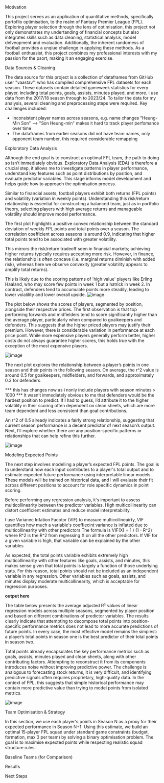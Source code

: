 Motivation

This project serves as an application of quantitative methods, specifically portoflio optimisation, to the realm of Fantasy Premier League (FPL). Exploring player selection through the lens of optimisation, this project not only demonstrates my undertanding of financial concepts but also integrates skills such as data cleaning, statistical analysis, model delveopment and evaluation.
Additionally, the inherent randomess of football provides a unqiue challenge in applying these methods. As a football enthuasist, this project combines my professional interests with my passion for the psort, making it an engaging exercise. 


Data Sources & Cleaning

The data source for this project is a collection of dataframes from GitHub user "vaastav", who has compiled comprehensive FPL datasets for each season. These datasets contain detailed gameweek statistics for every player, including total points, goals, assists, minutes played, and more. I use data from the 2017/18 season through to 2023/24.
To tailor the data for my analysis, several cleaning and preprocessing steps were required. Key challenges included:
- Inconsistent player names across seasons, e.g. name changes "Heung-Min Son" --> "Son Heung-min" makes it hard to track player perfomance over time
- The dataframes from earlier seasons did not have team names, only opponent team number, this required considerable remapping

Exploratory Data Analysis

Although the end goal is to construct an optimal FPL team, the path to doing so isn’t immediately obvious. Exploratory Data Analysis (EDA) is therefore a crucial step, it allows me to investigate patterns in player performance, understand key features such as point distributions by position, and evaluate predictor variables. This stage informs model development and helps guide how to approach the optimisation process.

Similar to financial assets, football players exhibit both returns (FPL points) and volatility (variation in weekly points). Understanding this risk/return relationship is essential for constructing a balanced team, just as in portfolio theory, selecting players with high average returns and manageable volatility should improve model performance.

The first plot highlights a positive convex relationship between the standard deviation of weekly FPL points and total points over a season. The correlation coefficient across seasons is around 0.9, indicating that higher total points tend to be associated with greater volatility.

This mirrors the risk/return tradeoff seen in financial markets; achieving higher returns typically requires accepting more risk. However, in finance, the relationship is often concave (i.e. marginal returns diminish with added risk), whereas here we observe convexity (greater volatility appears to amplify total returns).

This is likely due to the scoring patterns of 'high value' players like Erling Haaland, who may score few points in week 1 but a hatrick in week 2. In contrast, defenders tend to accumulate points more steadily, leading to lower volatility and lower overall upside.
![image](https://github.com/user-attachments/assets/f03d6954-2ee4-4d4e-96da-c22228861353)


The plot below shows the scores of players, segmented by position, alongside their respective prices. The first  observation is that top performing forwards and midfielders tend to score significantly higher than the average player, particularly when compared to goalkeepers and defenders. This suggests that the higher priced players may justify their premium. However, there is considerable variation in performance at each price point. While more expensive players generally perform better, higher costs do not always guarantee higher scores, this holds true with the exception of the most expensive players.

![image](https://github.com/user-attachments/assets/523b9f80-40a4-4573-a41f-d718ca448613)


The next plot explores the relationship between a player’s points in one season and their points in the following season. On average, the r^2 value is around 0.5 for goalkeepers, midfielders, and forwards, and approximately 0.3 for defenders.


*** this has changes now as i nonly include players with season minutes > 1000 ***
It wasn’t immediately obvious to me that defenders would be the hardest position to predict. If I had to guess, I’d attribute it to the higher volatility in their scoring often dependent on clean sheets, which are more team dependent and less consistent than goal contributions.

An r^2 of 0.5 already indicates a fairly strong relationship, suggesting that current season performance is a decent predictor of next season’s output. Next, I’ll explore whether there are any position-specific patterns or relationships that can help refine this further.

![image](https://github.com/user-attachments/assets/90fbb930-9e5f-4cda-8bb6-70a011588d22)


Modeling Expected Points

The next step involves modelling a player’s expected FPL points. The goal is to understand how each input contributes to a player's total output and to estimate expected future performance using interpretable linear models. These models will be trained on historical data, and I will evaluate their fit across different positions to account for role specific dynamics in point scoring.

Before performing any regression analysis, it's important to assess multicollinearity between the predictor variables. High multicollinearity can distort coefficient estimates and reduce model interpretability.

I use Varianec Infation Facotor (VIF) to measure multicollineairty, VIF quantifies how much a variable's coeffiecint variance is inflated due to multicollinearity with other predictors
The formula is VIF(X) = 1 / (1 - R^2) where R^2 is the R^2 from regressing X on all the other predictors. If VIF for a given variable is high, that variable can be explained by the other variables


As expected, the total points variable exhibits extremely high multicollinearity with other features like goals, assists, and minutes, this makes sense given that total points is largely a function of those underlying stats. For this reason, total points should not be included as an independent variable in any regression. Other variables such as goals, assists, and minutes display moderate multicollinearity, which is acceptable for regression purposes.

**output here**


The table below presents the average adjusted R² values of linear regression models across multiple seasons, segmented by player position and based on different combinations of predictor variables. The results clearly indicate that attempting to decompose total points into position-specific performance metrics does not lead to more accurate predictions of future points. In every case, the most effective model remains the simplest: a player’s total points in season one is the best predictor of their total points in season two.

Total points already encapsulates the key performance metrics such as goals, assists, minutes played and clean sheets, along with other contributing factors. Attempting to reconstruct it from its components introduces noise without improving predictive power. The challenge is analogous to forecasting stock returns, it is very difficult, and identifying predictive signals often requires proprietary, high-quality data. In the context of FPL, this suggests that simple historical performance may contain more predictive value than trying to model points from isolated metrics.

![image](https://github.com/user-attachments/assets/6bd4d002-710c-4964-9ba6-fc3ac86845ef)


Team Optimisation & Strategy

In this section, we use each player's points in Season N as a proxy for their expected performance in Season N+1. Using this estimate, we build an optimal 15-player FPL squad under standard game constraints (budget, formation, max 3 per team) by solving a binary optimisation problem. The goal is to maximise expected points while respecting realistic squad structure rules.

Baseline Teams (for Comparison)


Results


Next Steps
